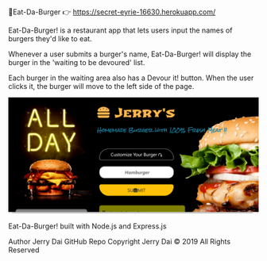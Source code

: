 🍔Eat-Da-Burger
👉 
https://secret-eyrie-16630.herokuapp.com/

Eat-Da-Burger! is a restaurant app that lets users input the names of burgers they'd like to eat.

Whenever a user submits a burger's name, Eat-Da-Burger! will display the burger in the 'waiting to be devoured' list.

Each burger in the waiting area also has a Devour it! button. When the user clicks it, the burger will move to the left side of the page.

![concert](./public/assets/img/burger1.png)

Eat-Da-Burger! built with Node.js and Express.js

Author
Jerry Dai
GitHub Repo
Copyright
Jerry Dai © 2019 All Rights Reserved
